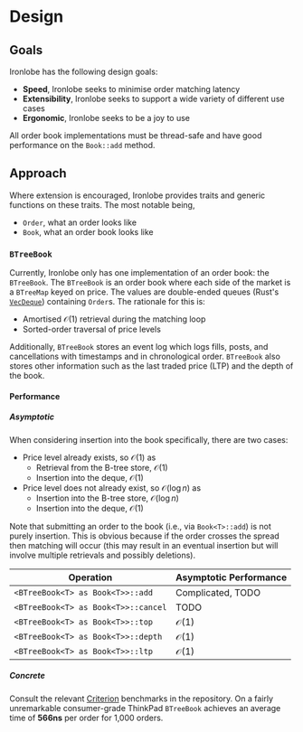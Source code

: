 # Design #

## Goals ##

Ironlobe has the following design goals:

 - **Speed**, Ironlobe seeks to minimise order matching latency
 - **Extensibility**, Ironlobe seeks to support a wide variety of different use cases
 - **Ergonomic**, Ironlobe seeks to be a joy to use

All order book implementations must be thread-safe and have good performance on the `Book::add` method.

## Approach ##

Where extension is encouraged, Ironlobe provides traits and generic functions on these traits. The most notable being,

 - `Order`, what an order looks like
 - `Book`, what an order book looks like

### `BTreeBook` ###

Currently, Ironlobe only has one implementation of an order book: the `BTreeBook`. The `BTreeBook` is an order book where each side of the market is a `BTreeMap` keyed on price. The values are double-ended queues (Rust's [`VecDeque`](https://doc.rust-lang.org/std/collections/struct.VecDeque.html)) containing `Order`s. The rationale for this is:

 - Amortised $\mathcal{O}\left(1\right)$ retrieval during the matching loop
 - Sorted-order traversal of price levels

Additionally, `BTreeBook` stores an event log which logs fills, posts, and cancellations with timestamps and in chronological order. `BTreeBook` also stores other information such as the last traded price (LTP) and the depth of the book.

#### Performance ####

##### Asymptotic #####

When considering insertion into the book specifically, there are two cases:

 - Price level already exists, so $\mathcal{O}\left(1\right)$ as
    - Retrieval from the B-tree store, $\mathcal{O}\left(1\right)$
    - Insertion into the deque, $\mathcal{O}\left(1\right)$
 - Price level does not already exist, so $\mathcal{O}\left(\log{n}\right)$ as
    - Insertion into the B-tree store, $\mathcal{O}\left(\log{n}\right)$
    - Insertion into the deque, $\mathcal{O}\left(1\right)$

Note that submitting an order to the book (i.e., via `Book<T>::add`) is not purely insertion. This is obvious because if the order crosses the spread then matching will occur (this may result in an eventual insertion but will involve multiple retrievals and possibly deletions).

| Operation | Asymptotic Performance |
| --- | --- |
| `<BTreeBook<T> as Book<T>>::add` | Complicated, TODO |
| `<BTreeBook<T> as Book<T>>::cancel` | TODO |
| `<BTreeBook<T> as Book<T>>::top` | $\mathcal{O}\left(1\right)$ |
| `<BTreeBook<T> as Book<T>>::depth` | $\mathcal{O}\left(1\right)$ |
| `<BTreeBook<T> as Book<T>>::ltp` | $\mathcal{O}\left(1\right)$ |


##### Concrete #####

Consult the relevant [Criterion](https://docs.rs/criterion/latest/criterion) benchmarks in the repository. On a fairly unremarkable consumer-grade ThinkPad `BTreeBook` achieves an average time of **566ns** per order for 1,000 orders.

